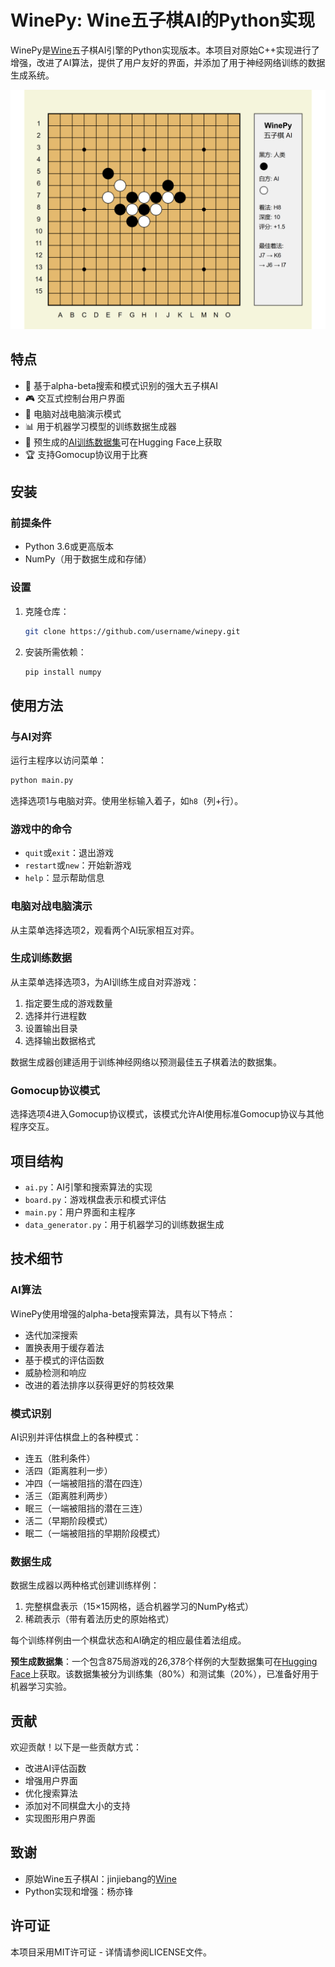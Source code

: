 # WinePy: Wine五子棋AI的Python实现

WinePy是[Wine](https://github.com/jinjiebang/wine)五子棋AI引擎的Python实现版本。本项目对原始C++实现进行了增强，改进了AI算法，提供了用户友好的界面，并添加了用于神经网络训练的数据生成系统。

![五子棋游戏](gomoku_game.png)

## 特点

- 💪 基于alpha-beta搜索和模式识别的强大五子棋AI
- 🎮 交互式控制台用户界面
- 🤖 电脑对战电脑演示模式
- 📊 用于机器学习模型的训练数据生成器
- 🧠 预生成的[AI训练数据集](https://huggingface.co/datasets/Karesis/Gomoku)可在Hugging Face上获取
- 🏆 支持Gomocup协议用于比赛

## 安装

### 前提条件

- Python 3.6或更高版本
- NumPy（用于数据生成和存储）

### 设置

1. 克隆仓库：
   ```bash
   git clone https://github.com/username/winepy.git
   ```

2. 安装所需依赖：
   ```bash
   pip install numpy
   ```

## 使用方法

### 与AI对弈

运行主程序以访问菜单：

```bash
python main.py
```

选择选项1与电脑对弈。使用坐标输入着子，如`h8`（列+行）。

### 游戏中的命令

- `quit`或`exit`：退出游戏
- `restart`或`new`：开始新游戏
- `help`：显示帮助信息

### 电脑对战电脑演示

从主菜单选择选项2，观看两个AI玩家相互对弈。

### 生成训练数据

从主菜单选择选项3，为AI训练生成自对弈游戏：

1. 指定要生成的游戏数量
2. 选择并行进程数
3. 设置输出目录
4. 选择输出数据格式

数据生成器创建适用于训练神经网络以预测最佳五子棋着法的数据集。

### Gomocup协议模式

选择选项4进入Gomocup协议模式，该模式允许AI使用标准Gomocup协议与其他程序交互。

## 项目结构

- `ai.py`：AI引擎和搜索算法的实现
- `board.py`：游戏棋盘表示和模式评估
- `main.py`：用户界面和主程序
- `data_generator.py`：用于机器学习的训练数据生成

## 技术细节

### AI算法

WinePy使用增强的alpha-beta搜索算法，具有以下特点：

- 迭代加深搜索
- 置换表用于缓存着法
- 基于模式的评估函数
- 威胁检测和响应
- 改进的着法排序以获得更好的剪枝效果

### 模式识别

AI识别并评估棋盘上的各种模式：

- 连五（胜利条件）
- 活四（距离胜利一步）
- 冲四（一端被阻挡的潜在四连）
- 活三（距离胜利两步）
- 眠三（一端被阻挡的潜在三连）
- 活二（早期阶段模式）
- 眠二（一端被阻挡的早期阶段模式）

### 数据生成

数据生成器以两种格式创建训练样例：

1. 完整棋盘表示（15×15网格，适合机器学习的NumPy格式）
2. 稀疏表示（带有着法历史的原始格式）

每个训练样例由一个棋盘状态和AI确定的相应最佳着法组成。

**预生成数据集**：一个包含875局游戏的26,378个样例的大型数据集可在[Hugging Face](https://huggingface.co/datasets/Karesis/Gomoku)上获取。该数据集被分为训练集（80%）和测试集（20%），已准备好用于机器学习实验。

## 贡献

欢迎贡献！以下是一些贡献方式：

- 改进AI评估函数
- 增强用户界面
- 优化搜索算法
- 添加对不同棋盘大小的支持
- 实现图形用户界面

## 致谢

- 原始Wine五子棋AI：jinjiebang的[Wine](https://github.com/jinjiebang/wine)
- Python实现和增强：杨亦锋

## 许可证

本项目采用MIT许可证 - 详情请参阅LICENSE文件。
